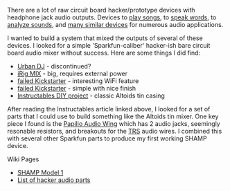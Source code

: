 There are a lot of raw circuit board hacker/prototype devices with headphone jack audio outputs.
Devices to [play songs](https://www.sparkfun.com/products/11029),
to [speak words](https://www.sparkfun.com/products/11711),
to [analyze sounds](https://www.sparkfun.com/products/10306),
and [many similar devices](https://github.com/cjdaly/shamp/wiki/SimpleAudioParts) for numerous audio applications.

I wanted to build a system that mixed the outputs of several of these devices.
I looked for a simple 'Sparkfun-caliber' hacker-ish bare circuit board audio mixer without success.
Here are some things I did find:

* [Urban DJ](http://www.cratekings.com/urban-dj-portable-mixtape-cassette-mixer/) - discontinued?
* [iRig MIX](http://www.ikmultimedia.com/products/irigmix/) - big, requires external power
* [failed Kickstarter](https://www.kickstarter.com/projects/132274466/wi-fi-audio-mixer-control-with-smartphones-and-tab) - interesting WiFi feature
* [failed Kickstarter](https://www.kickstarter.com/projects/pepperdecks/pepperdecks-djoclate-ii-pocket-size-music-mixer-0) - simple with nice finish
* [Instructables DIY project](http://www.instructables.com/id/Altoids-Tin-18-Stereo-Mixer/?ALLSTEPS) - classic Altoids tin casing

After reading the Instructables article linked above, I looked for a set of parts that I could use to build something like the Altoids tin mixer.  One key piece I found is the [Papilio Audio Wing](https://www.sparkfun.com/products/11568) which has 2 audio jacks, seemingly resonable resistors, and breakouts for the [TRS](http://en.wikipedia.org/wiki/Phone_connector_(audio)) audio wires. I combined this with several other Sparkfun parts to produce my first working SHAMP device.

Wiki Pages

* [SHAMP Model 1](https://github.com/cjdaly/shamp/wiki/Model-1)
* [List of hacker audio parts](https://github.com/cjdaly/shamp/wiki/SimpleAudioParts)
